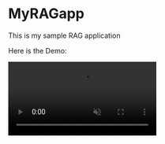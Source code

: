 # MyRAGapp
This is my sample RAG application

Here is the Demo:

<video src="./MyRAGAppDemo.mp4" autoplay muted playsinline controls></video>
